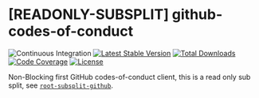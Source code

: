 # [READONLY-SUBSPLIT] github-codes-of-conduct


![Continuous Integration](https://github.com/php-api-clients/github-codes-of-conduct/workflows/Continuous%20Integration/badge.svg)
[![Latest Stable Version](https://poser.pugx.org/api-clients/github-codes-of-conduct/v/stable.png)](https://packagist.org/packages/api-clients/github-codes-of-conduct)
[![Total Downloads](https://poser.pugx.org/api-clients/github-codes-of-conduct/downloads.png)](https://packagist.org/packages/api-clients/github-codes-of-conduct)
[![Code Coverage](https://scrutinizer-ci.com/g/php-api-clients/github-codes-of-conduct/badges/coverage.png?b==)](https://scrutinizer-ci.com/g/php-api-clients/github-codes-of-conduct/?branch=)
[![License](https://poser.pugx.org/api-clients/github-codes-of-conduct/license.png)](https://packagist.org/packages/api-clients/github-codes-of-conduct)

Non-Blocking first GitHub codes-of-conduct client, this is a read only sub split, see [`root-subsplit-github`](https://github.com/php-api-clients/root-subsplit-github).

